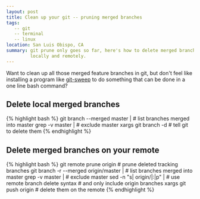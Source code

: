 ```yaml
---
layout: post
title: Clean up your git -- pruning merged branches
tags:
   -- git
   -- terminal
   -- linux
location: San Luis Obispo, CA
summary: git prune only goes so far, here's how to delete merged branches
         locally and remotely.
---
```


Want to clean up all those merged feature branches in git, but don't feel like
installing a program like [git-sweep](http://lab.arc90.com/2012/04/03/git-sweep)
to do something that can be done in a one line bash command?

Delete local merged branches
----------------------------
{% highlight bash %}
git branch --merged master |  # list branches merged into master
   grep -v master |           # exclude master 
   xargs git branch -d        # tell git to delete them
{% endhighlight %}

Delete merged branches on your remote
------------------------------
{% highlight bash %}
git remote prune origin                # prune deleted tracking branches
git branch -r --merged origin/master | # list branches merged into master
   grep -v master |                    # exclude master
   sed -n "s| origin/|:|p" |           # use remote branch delete syntax
                                       # and only include origin branches
   xargs git push origin               # delete them on the remote
{% endhighlight %}


